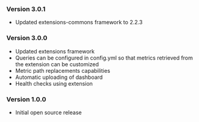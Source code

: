 ### Version 3.0.1
* Updated extensions-commons framework to 2.2.3

### Version 3.0.0
* Updated extensions framework
* Queries can be configured in config.yml so that metrics retrieved from the extension can be customized
* Metric path replacements capabilities
* Automatic uploading of dashboard
* Health checks using extension

### Version 1.0.0
* Initial open source release 
